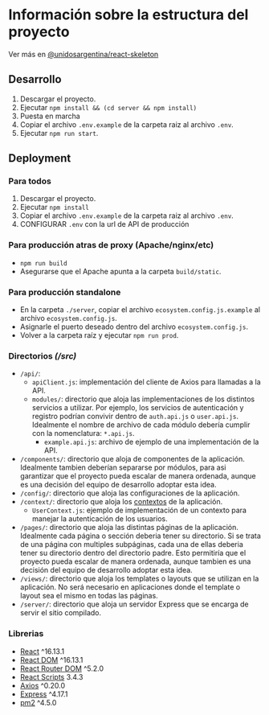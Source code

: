 # Información sobre la estructura del proyecto
Ver más en [@unidosargentina/react-skeleton](https://github.com/unidosargentina/react-skeleton/)

## Desarrollo
1) Descargar el proyecto.
2) Ejecutar `npm install && (cd server && npm install)` 
3) Puesta en marcha
4) Copiar el archivo `.env.example` de la carpeta raiz al archivo `.env`.
5) Ejecutar `npm run start`.

## Deployment
### Para todos 
1) Descargar el proyecto.
2) Ejecutar `npm install` 
3) Copiar el archivo `.env.example` de la carpeta raiz al archivo `.env`.
4) CONFIGURAR `.env` con la url de API de producción

### Para producción atras de proxy (Apache/nginx/etc)
- `npm run build` 
- Asegurarse que el Apache apunta a la carpeta `build/static`.

### Para producción standalone
- En la carpeta `./server`, copiar el archivo `ecosystem.config.js.example` al archivo `ecosystem.config.js`.
- Asignarle el puerto deseado dentro del archivo `ecosystem.config.js`.
- Volver a la carpeta raíz y ejecutar `npm run prod`.
		
			

### Directorios *(/src)*
- `/api/`: 
	- `apiClient.js`: implementación del cliente de Axios para llamadas a la API.
	- `modules/`: directorio que aloja las implementaciones de los distintos servicios a utilizar. Por ejemplo, los servicios de autenticación y registro podrían convivir dentro de `auth.api.js` o `user.api.js`.
	Idealmente el nombre de archivo de cada módulo debería cumplir con la nomenclatura: `*.api.js`.
		-	`example.api.js`: archivo de ejemplo de una implementación de la API.
- `/components/`: directorio que aloja de componentes de la aplicación. Idealmente tambien deberían separarse por módulos, para asi garantizar que el proyecto pueda escalar de manera ordenada, aunque es una decisión del equipo de desarrollo adoptar esta idea.
- `/config/`: directorio que aloja las configuraciones de la aplicación.
- `/context/`: directorio que aloja los [contextos](https://es.reactjs.org/docs/context.html) de la aplicación.
	- `UserContext.js`: ejemplo de implementación de un  contexto para manejar la autenticación de los usuarios.
- `/pages/`: directorio que aloja las distintas páginas de la aplicación. Idealmente cada página o sección deberia tener su directorio. Si se trata de una página con multiples subpáginas, cada una de ellas deberia tener su directorio dentro del directorio padre. Esto permitiría que el proyecto pueda escalar de manera ordenada, aunque tambien es una decisión del equipo de desarrollo adoptar esta idea.
- `/views/`: directorio que aloja los templates o layouts que se utilizan en la aplicación. No será necesario en aplicaciones donde el template o layout sea el mismo en todas las páginas.
- `/server/`: directorio que aloja un servidor Express que se encarga de servir el sitio compilado.

### Librerias
- [React](https://es.reactjs.org/) ^16.13.1
- [React DOM](https://es.reactjs.org/docs/react-dom.html) ^16.13.1
- [React Router DOM](https://reactrouter.com/web/guides/quick-start) ^5.2.0
- [React Scripts](https://github.com/facebook/create-react-app#readme) 3.4.3
- [Axios](https://github.com/axios/axios) ^0.20.0
- [Express](https://expressjs.com/es/) ^4.17.1
- [pm2](https://pm2.keymetrics.io/) ^4.5.0

